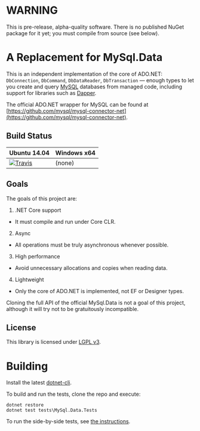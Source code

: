 # WARNING

This is pre-release, alpha-quality software. There is no published NuGet package for it yet;
you must compile from source (see below).

# A Replacement for MySql.Data

This is an independent implementation of the core of ADO.NET: `DbConnection`, `DbCommand`,
`DbDataReader`, `DbTransaction` — enough types to let you create and query [MySQL](https://www.mysql.com/)
databases from managed code, including support for libraries such as
[Dapper](https://code.google.com/p/dapper-dot-net/).

The official ADO.NET wrapper for MySQL can be found at
[https://github.com/mysql/mysql-connector-net](https://github.com/mysql/mysql-connector-net).

## Build Status

Ubuntu 14.04 | Windows x64
--- | ---
[![Travis](https://img.shields.io/travis/bgrainger/MySql.Data.svg)](https://travis-ci.org/bgrainger/MySql.Data) | (none)

## Goals

The goals of this project are:

1. .NET Core support
 * It must compile and run under Core CLR.
2. Async
 * All operations must be truly asynchronous whenever possible.
3. High performance
 * Avoid unnecessary allocations and copies when reading data.
4. Lightweight
 * Only the core of ADO.NET is implemented, not EF or Designer types.

Cloning the full API of the official MySql.Data is not a goal of this project, although
it will try not to be gratuitously incompatible.

## License

This library is licensed under [LGPL v3](COPYING.LESSER.md).

# Building

Install the latest [dotnet-cli](http://dotnet.github.io/).

To build and run the tests, clone the repo and execute:

```
dotnet restore
dotnet test tests\MySql.Data.Tests
```

To run the side-by-side tests, see [the instructions](tests/README.md).
